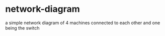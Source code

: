# network-diagram
a simple network diagram of 4 machines connected to each other and one being the switch
